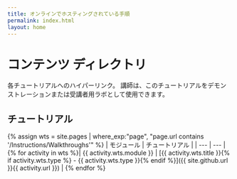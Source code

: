 ```yaml
---
title: オンラインでホスティングされている手順
permalink: index.html
layout: home
---
```


# <a name="content-directory"></a>コンテンツ ディレクトリ

各チュートリアルへのハイパーリンク。 講師は、このチュートリアルをデモンストレーションまたは受講者用ラボとして使用できます。 

## <a name="walkthroughs"></a>チュートリアル

{% assign wts = site.pages | where_exp:"page", "page.url contains '/Instructions/Walkthroughs'" %}
| モジュール | チュートリアル |
| --- | --- | 
{% for activity in wts %}| {{ activity.wts.module }} | [{{ activity.wts.title }}{% if activity.wts.type %} - {{ activity.wts.type }}{% endif %}]({{ site.github.url }}{{ activity.url }}) |
{% endfor %}

